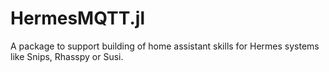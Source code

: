 # HermesMQTT.jl
A package to support building of home assistant skills for Hermes systems like Snips, Rhasspy or Susi.
